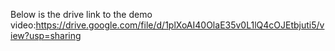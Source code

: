 Below is the drive link to the demo video:https://drive.google.com/file/d/1plXoAI40OlaE35v0L1lQ4cOJEtbjuti5/view?usp=sharing
